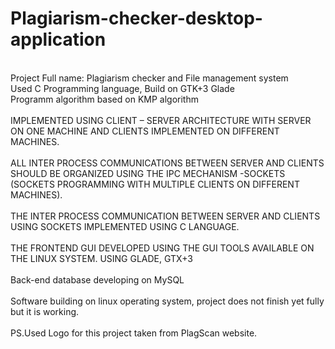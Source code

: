 # Plagiarism-checker-desktop-application
<br>
Project Full name: Plagiarism checker and File management system
<br>
Used C Programming language, Build on GTK+3 Glade
<br>
Programm algorithm based on KMP algorithm 
<br>
<br>
IMPLEMENTED USING CLIENT – SERVER
ARCHITECTURE WITH SERVER ON ONE MACHINE AND CLIENTS
IMPLEMENTED ON DIFFERENT MACHINES.
<br>
<br>
ALL INTER PROCESS COMMUNICATIONS BETWEEN SERVER
AND CLIENTS SHOULD BE ORGANIZED USING THE IPC
MECHANISM -SOCKETS (SOCKETS PROGRAMMING WITH
MULTIPLE CLIENTS ON DIFFERENT MACHINES).
<br>
<br>
THE INTER PROCESS COMMUNICATION BETWEEN SERVER
AND CLIENTS USING SOCKETS IMPLEMENTED
USING C LANGUAGE.
<br>
<br>
THE FRONTEND GUI DEVELOPED USING THE GUI
TOOLS AVAILABLE ON THE LINUX SYSTEM. USING GLADE,
GTX+3 
<br>
<br>
Back-end database developing on MySQL
<br> 
<br>
Software building on linux operating system, project does not finish yet fully but it is working.
<br>
<br>
PS.Used Logo for this project taken from PlagScan website.
